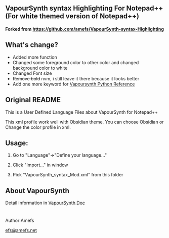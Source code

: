 ## VapourSynth syntax Highlighting For Notepad++ (For white themed version of Notepad++)
#### Forked from https://github.com/amefs/VapourSynth-syntax-Highlighting

## What's change?
- Added more function
- Changed some foreground color to other color and changed background color to white
- Changed Font size
- ~~Remove bold~~ nvm, i still leave it there because it looks better
- Add one more keyword for [Vapoursynth Python Reference](http://www.vapoursynth.com/doc/pythonreference.html)


## Original README
This is a User Defined Language Files about VapourSynth for Notepad++

This xml profile work well with Obsidian theme. You can choose Obsidian or Change the color profile in xml.

## Usage:
1) Go to "Language"->"Define your language..."

2) Click "Import..." in window

3) Pick "VapourSynth_syntax_Mod.xml" from this folder

## About VapourSynth
Detail information in [VapourSynth Doc](http://www.vapoursynth.com/doc/)

#
Author:Amefs

efs@amefs.net
